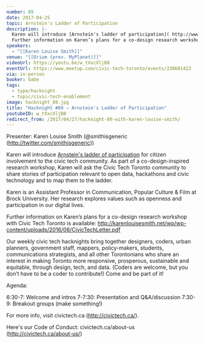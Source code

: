 ```yaml
---
number: 89
date: 2017-04-25
topic: Arnstein's Ladder of Participation
description: |-
  Karen will introduce [Arnstein's ladder of participation]( http://www.citizenshandbook.org/arnsteinsladder.html ) for citizen involvement to the civic tech community. As part of a co-design-inspired research workshop, Karen will ask the Civic Tech Toronto community to share stories of participation relevant to open data, hackathons and civic technology and to map them to the ladder.
  Further information on Karen’s plans for a co-design research workshop with Civic Tech Toronto is available: http://karenlouisesmith.net/wp/wp-content/uploads/2016/06/CivicTechLetter.pdf
speakers:
  - "[[Karen Louise Smith]]"
venue: "[[Orium (prev. MyPlanet)]]"
videoUrl: https://youtu.be/w_tXxcXljB8
eventUrl: https://www.meetup.com/civic-tech-toronto/events/238601422
via: in-person
booker: Gabe
tags:
  - type/hacknight
  - topic/civic-tech-enablement
image: hacknight_89.jpg
title: "Hacknight #89 – Arnstein's Ladder of Participation"
youtubeID: w_tXxcXljB8
redirect_from: /2017/04/27/hacknight-89-with-karen-louise-smith/
---
```


Presenter: Karen Louise Smith (@smithisgeneric (http://twitter.com/smithisgeneric))

Karen will introduce [Arnstein's ladder of participation]( http://www.citizenshandbook.org/arnsteinsladder.html ) for citizen involvement to the civic tech community. As part of a co-design-inspired research workshop, Karen will ask the Civic Tech Toronto community to share stories of participation relevant to open data, hackathons and civic technology and to map them to the ladder.

Karen is an Assistant Professor in Communication, Popular Culture & Film at Brock University. Her research explores values such as openness and participation in our digital lives.

Further information on Karen’s plans for a co-design research workshop with Civic Tech Toronto is available: http://karenlouisesmith.net/wp/wp-content/uploads/2016/06/CivicTechLetter.pdf

Our weekly civic tech hacknights bring together designers, coders, urban planners, government staff, mappers, policy-makers, students, communications strategists, and all other Torontonians who share an interest in making Toronto more responsive, prosperous, sustainable and equitable, through design, tech, and data. (Coders are welcome, but you don’t have to be a coder to contribute!) Come and be part of it!

Agenda:

6:30-7: Welcome and intros
7-7:30: Presentation and Q&A/discussion
7:30-9: Breakout groups (make something!)

For more info, visit civictech.ca (http://civictech.ca/).

Here's our Code of Conduct: civictech.ca/about-us (http://civictech.ca/about-us/)